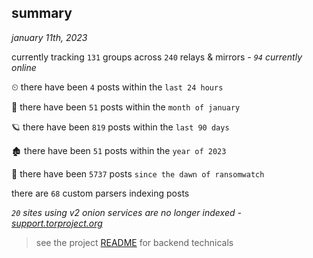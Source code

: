 
## summary
_january 11th, 2023_

currently tracking `131` groups across `240` relays & mirrors - _`94` currently online_

⏲ there have been `4` posts within the `last 24 hours`

🦈 there have been `51` posts within the `month of january`

🪐 there have been `819` posts within the `last 90 days`

🏚 there have been `51` posts within the `year of 2023`

🦕 there have been `5737` posts `since the dawn of ransomwatch`

there are `68` custom parsers indexing posts

_`20` sites using v2 onion services are no longer indexed - [support.torproject.org](https://support.torproject.org/onionservices/v2-deprecation/)_

> see the project [README](https://github.com/joshhighet/ransomwatch#ransomwatch--) for backend technicals

